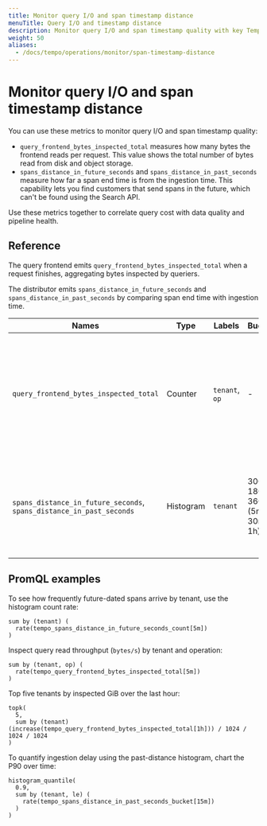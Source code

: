 ```yaml
---
title: Monitor query I/O and span timestamp distance
menuTitle: Query I/O and timestamp distance
description: Monitor query I/O and span timestamp quality with key Tempo metrics.
weight: 50
aliases:
  - /docs/tempo/operations/monitor/span-timestamp-distance
---
```


<!-- markdownlint-disable MD025 -->

# Monitor query I/O and span timestamp distance

You can use these metrics to monitor query I/O and span timestamp quality:

- `query_frontend_bytes_inspected_total` measures how many bytes the frontend reads per request. This value shows the total number of bytes read from disk and object storage.
- `spans_distance_in_future_seconds` and `spans_distance_in_past_seconds` measure how far a span end time is from the ingestion time. This capability lets you find customers that send spans in the future, which can't be found using the Search API.

Use these metrics together to correlate query cost with data quality and pipeline health.

## Reference

The query frontend emits `query_frontend_bytes_inspected_total` when a request finishes, aggregating bytes inspected by queriers.

The distributor emits `spans_distance_in_future_seconds` and `spans_distance_in_past_seconds` by comparing span end time with ingestion time.

| Names                                                                | Type      | Labels         | Buckets                          | Emitted                                                                                                         | Notes                                                                     |
| -------------------------------------------------------------------- | --------- | -------------- | -------------------------------- | --------------------------------------------------------------------------------------------------------------- | ------------------------------------------------------------------------- |
| `query_frontend_bytes_inspected_total`                               | Counter   | `tenant`, `op` | -                                | On request completion at the query frontend; aggregates bytes from queriers; excludes cached querier responses. |                                                                           |
| `spans_distance_in_future_seconds`, `spans_distance_in_past_seconds` | Histogram | `tenant`       | 300s, 1800s, 3600s (5m, 30m, 1h) | In the distributor on ingest; observes seconds between span end time and ingestion time.                        | Spans in the future are accepted but invalid and might not be searchable. |

## PromQL examples

To see how frequently future-dated spans arrive by tenant, use the histogram count rate:

```promql
sum by (tenant) (
  rate(tempo_spans_distance_in_future_seconds_count[5m])
)
```

Inspect query read throughput (`bytes/s`) by tenant and operation:

```promql
sum by (tenant, op) (
  rate(tempo_query_frontend_bytes_inspected_total[5m])
)
```

Top five tenants by inspected GiB over the last hour:

```promql
topk(
  5,
  sum by (tenant) (increase(tempo_query_frontend_bytes_inspected_total[1h])) / 1024 / 1024 / 1024
)
```

To quantify ingestion delay using the past-distance histogram, chart the P90 over time:

```promql
histogram_quantile(
  0.9,
  sum by (tenant, le) (
    rate(tempo_spans_distance_in_past_seconds_bucket[15m])
  )
)
```
